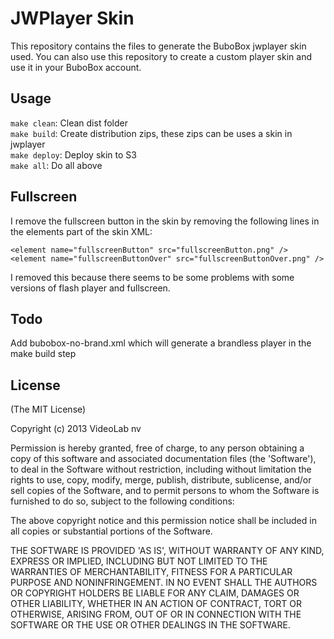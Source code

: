 JWPlayer Skin
=============

This repository contains the files to generate the BuboBox jwplayer skin used.
You can also use this repository to create a custom player skin and use it in your BuboBox account.

Usage
-----
`make clean`: Clean dist folder<br />
`make build`: Create distribution zips, these zips can be uses a skin in jwplayer<br />
`make deploy`: Deploy skin to S3<br />
`make all`: Do all above<br />

Fullscreen
----------
I remove the fullscreen button in the skin by removing the following lines in the elements part of the skin XML:

`<element name="fullscreenButton" src="fullscreenButton.png" />
<element name="fullscreenButtonOver" src="fullscreenButtonOver.png" />`

I removed this because there seems to be some problems with some versions of flash player and fullscreen.

Todo
----
Add bubobox-no-brand.xml which will generate a brandless player in the make build step

License
-------
(The MIT License)

Copyright (c) 2013 VideoLab nv

Permission is hereby granted, free of charge, to any person obtaining a copy of this software and associated documentation files (the 'Software'), to deal in the Software without restriction, including without limitation the rights to use, copy, modify, merge, publish, distribute, sublicense, and/or sell copies of the Software, and to permit persons to whom the Software is furnished to do so, subject to the following conditions:

The above copyright notice and this permission notice shall be included in all copies or substantial portions of the Software.

THE SOFTWARE IS PROVIDED 'AS IS', WITHOUT WARRANTY OF ANY KIND, EXPRESS OR IMPLIED, INCLUDING BUT NOT LIMITED TO THE WARRANTIES OF MERCHANTABILITY, FITNESS FOR A PARTICULAR PURPOSE AND NONINFRINGEMENT. IN NO EVENT SHALL THE AUTHORS OR COPYRIGHT HOLDERS BE LIABLE FOR ANY CLAIM, DAMAGES OR OTHER LIABILITY, WHETHER IN AN ACTION OF CONTRACT, TORT OR OTHERWISE, ARISING FROM, OUT OF OR IN CONNECTION WITH THE SOFTWARE OR THE USE OR OTHER DEALINGS IN THE SOFTWARE.